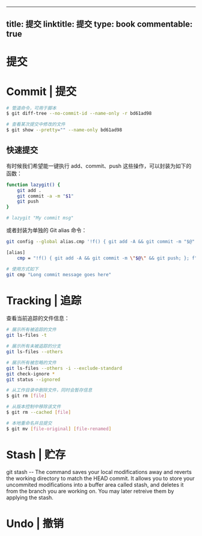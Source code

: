 
---
title: 提交
linktitle: 提交
type: book
commentable: true
---

# 提交

# Commit | 提交

```sh
# 管道命令，可用于脚本
$ git diff-tree --no-commit-id --name-only -r bd61ad98

# 查看某次提交中修改的文件
$ git show --pretty="" --name-only bd61ad98
```

## 快速提交

有时候我们希望能一键执行 add、commit、push 这些操作，可以封装为如下的函数：

```sh
function lazygit() {
    git add .
    git commit -a -m "$1"
    git push
}

# lazygit "My commit msg"
```

或者封装为单独的 Git alias 命令：

```sh
git config --global alias.cmp '!f() { git add -A && git commit -m "$@" && git push; }; f'

[alias]
    cmp = "!f() { git add -A && git commit -m \"$@\" && git push; }; f"

# 使用方式如下
git cmp "Long commit message goes here"
```

# Tracking | 追踪

查看当前追踪的文件信息：

```sh
# 展示所有被追踪的文件
git ls-files -t

# 展示所有未被追踪的分支
git ls-files --others

# 展示所有被忽略的文件
git ls-files --others -i --exclude-standard
git check-ignore *
git status --ignored
```

```sh
# 从工作目录中删除文件，同时会暂存信息
$ git rm [file]

# 从版本控制中移除该文件
$ git rm --cached [file]

# 本地重命名并且提交
$ git mv [file-original] [file-renamed]
```

# Stash | 贮存

git stash -- The command saves your local modifications away and reverts the working directory to match the HEAD commit. It allows you to store your uncommited modifications into a buffer area called stash, and deletes it from the branch you are working on. You may later retreive them by applying the stash.

# Undo | 撤销

    